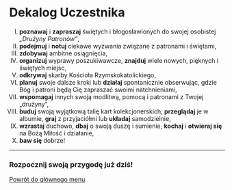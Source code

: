 # Dekalog Uczestnika
<ol type="I">
<li><strong>poznawaj</strong> i <strong>zapraszaj</strong> świętych i błogosławionych do swojej osobistej <em>„Drużyny Patronów”</em>,</li>
<li><strong>podejmuj</strong> i <strong>notuj</strong> ciekawe wyzwania związane z patronami i świętami,</li>
<li><strong>zdobywaj</strong> ambitne osiągnięcia,</li>
<li><strong>organizuj</strong> wyprawy poszukiwawcze, <strong>znajduj</strong> wiele nowych, pięknych i świętych miejsc,</li>
<li><strong>odkrywaj</strong> skarby Kościoła Rzymskokatolickiego,</li>
<li><strong>planuj</strong> swoje dalsze kroki lub <strong>działaj</strong> spontanicznie obserwując, gdzie Bóg i patroni będą Cię zapraszać swoimi natchnieniami,</li>
<li><strong>wspomagaj</strong> innych swoją modlitwą, pomocą i patronami z Twojej „drużyny”,</li>
<li><strong>buduj</strong> swoją wyjątkową talię kart kolekcjonerskich, <strong>przeglądaj</strong> je w albumie, <strong>graj</strong> z przyjaciółmi lub <strong>układaj</strong> samodzielnie,</li>
<li><strong>wzrastaj</strong> duchowo, <strong>dbaj</strong> o swoją duszę i sumienie, <strong>kochaj</strong> i <strong>otwieraj się</strong> na Bożą Miłość i działanie,</li>
<li><strong>baw się</strong> dobrze!</li>
</ol>

---
### <div class="colored centered">Rozpocznij swoją przygodę już dziś!</div>

[Powrót do głównego menu](index.md)
